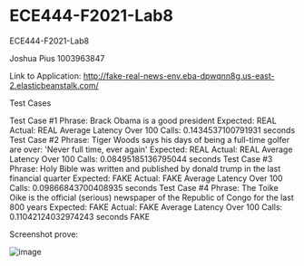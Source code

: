 # ECE444-F2021-Lab8
ECE444-F2021-Lab8

Joshua Pius 1003963847

Link to Application: http://fake-real-news-env.eba-dpwqnn8g.us-east-2.elasticbeanstalk.com/

Test Cases

Test Case #1
Phrase: Brack Obama is a good president
Expected: REAL Actual:  REAL
Average Latency Over 100 Calls: 0.1434537100791931 seconds
Test Case #2
Phrase: Tiger Woods says his days of being a full-time golfer are over: 'Never full time, ever again'
Expected: REAL Actual:  REAL
Average Latency Over 100 Calls: 0.08495185136795044 seconds
Test Case #3
Phrase: Holy Bible was written and published by donald trump in the last financial quarter
Expected: FAKE Actual:  FAKE
Average Latency Over 100 Calls: 0.09866843700408935 seconds
Test Case #4
Phrase: The Toike Oike is the official (serious) newspaper of the Republic of Congo for the last 800 years
Expected: FAKE Actual:  FAKE
Average Latency Over 100 Calls: 0.11042124032974243 seconds
FAKE

Screenshot prove:

![image](https://user-images.githubusercontent.com/49081873/143998011-fbc3e6b1-1348-4de7-8fdf-7fec50463c92.png)

